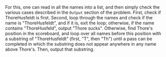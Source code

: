 For this, one can read in all the names into a list, and then simply check the various cases described in the ``Output`` section of the problem. First, check if ThoreHusfeldt is first. Second, loop through the names and check if the name is "ThoreHusfeldt", and if it is, exit the loop; otherwise, if the name contains "ThoreHusfeld", output "Thore sucks". Otherwise, find Thore's position in the scoreboard, and loop over all names before this position with a substring of "ThoreHusfeldt" (first, "T", then "Th") until a pass can be completed in which the substring does not appear anywhere in any name above Thore's. Then, output that substring.
